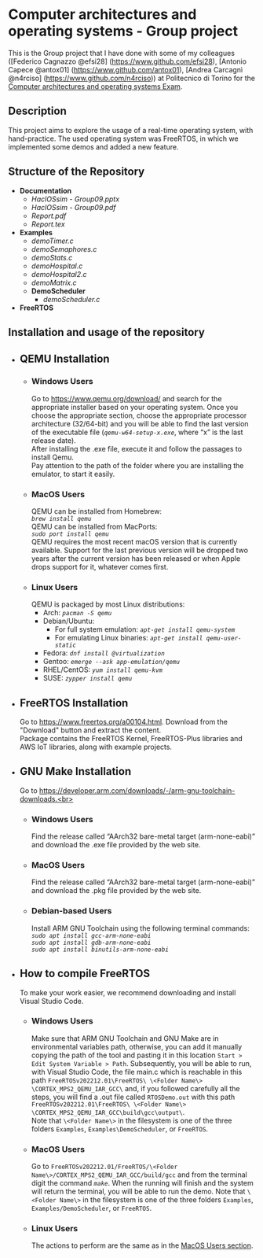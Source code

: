 # Computer architectures and operating systems - Group project

This is the Group project that I have done with some of my colleagues ([Federico Cagnazzo @efsi28] (https://www.github.com/efsi28), [Antonio Capece @antox01] (https://www.github.com/antox01), [Andrea Carcagnì @n4rciso] (https://www.github.com/n4rciso)) at Politecnico di Torino for the [Computer architectures and operating systems Exam](https://didattica.polito.it/pls/portal30/gap.pkg_guide.viewGap?p_cod_ins=01GYKUV&p_a_acc=2024&p_header=S&p_lang=&multi=N).

## Description

This project aims to explore the usage of a real-time operating system, with hand-practice. The used operating system was FreeRTOS, in which we implemented some demos and added a new feature. 

## Structure of the Repository
- **Documentation**
  - _HaclOSsim - Group09.pptx_
  - _HaclOSsim - Group09.pdf_
  - _Report.pdf_
  - _Report.tex_
- **Examples**
  - _demoTimer.c_
  - _demoSemaphores.c_
  - _demoStats.c_
  - _demoHospital.c_
  - _demoHospital2.c_
  - _demoMatrix.c_
  - **DemoScheduler**
    - _demoScheduler.c_
- **FreeRTOS**
  
## Installation and usage of the repository
- ## QEMU Installation<br>
  - ### Windows Users<br>
    Go to https://www.qemu.org/download/ and search for the appropriate installer based on your operating system. Once you choose the appropriate section, choose the appropriate processor architecture (32/64-bit) and you will be able to find the last version of the executable file (_`qemu-w64-setup-x.exe`_, where “x” is the last release date).<br> After installing the .exe file, execute it and follow the passages to install Qemu.<br> Pay attention to the path of the folder where you are installing the emulator, to start it easily.
  - ### MacOS Users<br>
    QEMU can be installed from Homebrew:<br>
    _`brew install qemu`_<br>
    QEMU can be installed from MacPorts:<br>
    _`sudo port install qemu`_<br>
    QEMU requires the most recent macOS version that is currently available. Support for the last previous version will be dropped two years after the current version has been released or when Apple drops support for it, whatever comes first.
  - ### Linux Users<br>
    QEMU is packaged by most Linux distributions:
      - Arch: _`pacman -S qemu`_
      - Debian/Ubuntu: 
        - For full system emulation: _`apt-get install qemu-system`_<br>
        - For emulating Linux binaries: _`apt-get install qemu-user-static`_<br>
      - Fedora: _`dnf install @virtualization`_
      - Gentoo: _`emerge --ask app-emulation/qemu`_
      - RHEL/CentOS: _`yum install qemu-kvm`_
      - SUSE: _`zypper install qemu`_
- ## FreeRTOS Installation<br>
  Go to https://www.freertos.org/a00104.html. Download from the "Download" button and extract the content.<br>
  Package contains the FreeRTOS Kernel, FreeRTOS-Plus libraries and AWS IoT libraries, along with example projects.
- ## GNU Make Installation
  Go to https://developer.arm.com/downloads/-/arm-gnu-toolchain-downloads.<br>
  - ### Windows Users<br>
    Find the release called “AArch32 bare-metal target (arm-none-eabi)” and download the .exe file provided by the web site.
  - ### MacOS Users<br>
    Find the release called “AArch32 bare-metal target (arm-none-eabi)” and download the .pkg file provided by the web site.
  - ### Debian-based Users<br>
    Install ARM GNU Toolchain using the following terminal commands:<br>
    _`sudo apt install gcc-arm-none-eabi`_<br>
    _`sudo apt install gdb-arm-none-eabi`_<br>
    _`sudo apt install binutils-arm-none-eabi`_<br>
- ## How to compile FreeRTOS
  To make your work easier, we recommend downloading and install Visual Studio Code.
  - ### Windows Users
    Make sure that ARM GNU Toolchain and GNU Make are in environmental variables path, otherwise, you can add it manually copying the path of the tool and pasting it in this location `Start > Edit System Variable > Path`.
    Subsequently, you will be able to run, with Visual Studio Code, the file main.c which is reachable in this path `FreeRTOSv202212.01\FreeRTOS\ \<Folder Name\> \CORTEX_MPS2_QEMU_IAR_GCC\` and, if you followed carefully all the steps, you will find a .out file called `RTOSDemo.out` with this path `FreeRTOSv202212.01\FreeRTOS\ \<Folder Name\> \CORTEX_MPS2_QEMU_IAR_GCC\build\gcc\output\`.<br>
    Note that `\<Folder Name\>` in the filesystem is one of the three folders `Examples`, `Examples\DemoScheduler`, or `FreeRTOS`.
  - ### MacOS Users
    Go to `FreeRTOSv202212.01/FreeRTOS/\<Folder Name\>/CORTEX_MPS2_QEMU_IAR_GCC/build/gcc` and from the terminal digit the command _`make`_. When the running will finish and the system will return the terminal, you will be able to run the demo.
    Note that `\<Folder Name\>` in the filesystem is one of the three folders `Examples`, `Examples/DemoScheduler`, or `FreeRTOS`.
  - ### Linux Users
    The actions to perform are the same as in the [MacOS Users section](#macos-users-2).
